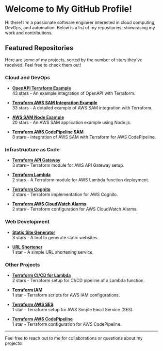 # Welcome to My GitHub Profile!

Hi there! I'm a passionate software engineer interested in cloud computing, DevOps, and automation. Below is a list of my repositories, showcasing my work and contributions.

## Featured Repositories

Here are some of my projects, sorted by the number of stars they've received. Feel free to check them out!

### Cloud and DevOps

- **[OpenAPI Terraform Example](https://github.com/rpstreef/openapi-tf-example)**  
  43 stars - An example integration of OpenAPI with Terraform.

- **[Terraform AWS SAM Integration Example](https://github.com/rpstreef/terraform-aws-sam-integration-example)**  
  33 stars - A detailed example of AWS SAM integration with Terraform.

- **[AWS SAM Node Example](https://github.com/rpstreef/aws-sam-node-example)**  
  20 stars - An AWS SAM application example using Node.js.

- **[Terraform AWS CodePipeline SAM](https://github.com/rpstreef/terraform-aws-codepipeline-sam)**  
  8 stars - Integration of AWS SAM with Terraform for AWS CodePipeline.

### Infrastructure as Code

- **[Terraform API Gateway](https://github.com/rpstreef/tf-apigateway)**  
  3 stars - Terraform module for AWS API Gateway setup.

- **[Terraform Lambda](https://github.com/rpstreef/tf-lambda)**  
  2 stars - A Terraform module for AWS Lambda function deployment.

- **[Terraform Cognito](https://github.com/rpstreef/tf-cognito)**  
  2 stars - Terraform implementation for AWS Cognito.

- **[Terraform AWS CloudWatch Alarms](https://github.com/rpstreef/terraform-aws-cloudwatch-alarms)**  
  2 stars - Terraform configuration for AWS CloudWatch Alarms.

### Web Development

- **[Static Site Generator](https://github.com/rpstreef/static-site-generator)**  
  3 stars - A tool to generate static websites.

- **[URL Shortener](https://github.com/rpstreef/urlshortener)**  
  1 star - A simple URL shortening service.

### Other Projects

- **[Terraform CI/CD for Lambda](https://github.com/rpstreef/tf-cicd-lambda)**  
  2 stars - Terraform setup for CI/CD pipeline of a Lambda function.

- **[Terraform IAM](https://github.com/rpstreef/tf-iam)**  
  1 star - Terraform scripts for AWS IAM configurations.

- **[Terraform AWS SES](https://github.com/rpstreef/terraform-aws-ses)**  
  1 star - Terraform setup for AWS Simple Email Service (SES).

- **[Terraform AWS CodePipeline](https://github.com/rpstreef/terraform-aws-codepipeline)**  
  1 star - Terraform configuration for AWS CodePipeline.

---

Feel free to reach out to me for collaborations or questions about my projects!

